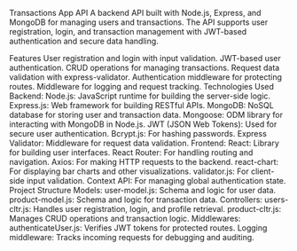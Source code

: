 Transactions App API
A backend API built with Node.js, Express, and MongoDB for managing users and transactions. The API supports user registration, login, and transaction management with JWT-based authentication and secure data handling.

Features
User registration and login with input validation.
JWT-based user authentication.
CRUD operations for managing transactions.
Request data validation with express-validator.
Authentication middleware for protecting routes.
Middleware for logging and request tracking.
Technologies Used
Backend:
Node.js: JavaScript runtime for building the server-side logic.
Express.js: Web framework for building RESTful APIs.
MongoDB: NoSQL database for storing user and transaction data.
Mongoose: ODM library for interacting with MongoDB in Node.js.
JWT (JSON Web Tokens): Used for secure user authentication.
Bcrypt.js: For hashing passwords.
Express Validator: Middleware for request data validation.
Frontend:
React: Library for building user interfaces.
React Router: For handling routing and navigation.
Axios: For making HTTP requests to the backend.
react-chart: For displaying bar charts and other visualizations.
validator.js: For client-side input validation.
Context API: For managing global authentication state.
Project Structure
Models:
user-model.js: Schema and logic for user data.
product-model.js: Schema and logic for transaction data.
Controllers:
users-cltr.js: Handles user registration, login, and profile retrieval.
product-cltr.js: Manages CRUD operations and transaction logic.
Middlewares:
authenticateUser.js: Verifies JWT tokens for protected routes.
Logging middleware: Tracks incoming requests for debugging and auditing.
